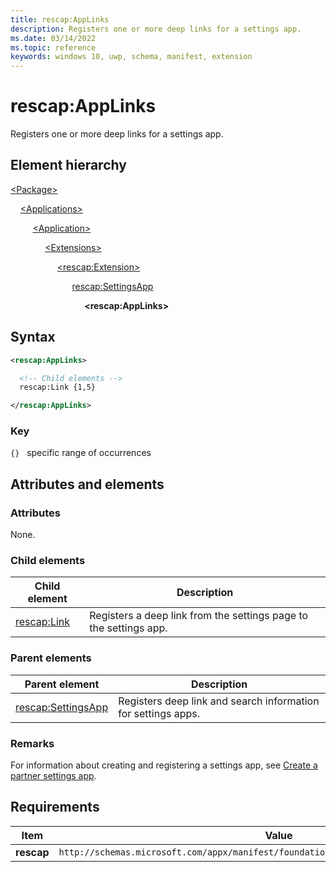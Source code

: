 ```yaml
---
title: rescap:AppLinks
description: Registers one or more deep links for a settings app.
ms.date: 03/14/2022
ms.topic: reference
keywords: windows 10, uwp, schema, manifest, extension 
---
```


# rescap:AppLinks

Registers one or more deep links for a settings app.

## Element hierarchy

[\<Package\>](element-package.md)

&nbsp;&nbsp;&nbsp;&nbsp;[\<Applications\>](element-applications.md)

&nbsp;&nbsp;&nbsp;&nbsp; &nbsp;&nbsp;&nbsp;&nbsp;[\<Application\>](element-application.md)

&nbsp;&nbsp;&nbsp;&nbsp; &nbsp;&nbsp;&nbsp;&nbsp; &nbsp;&nbsp;&nbsp;&nbsp;[\<Extensions\>](element-1-extensions.md)

&nbsp;&nbsp;&nbsp;&nbsp; &nbsp;&nbsp;&nbsp;&nbsp; &nbsp;&nbsp;&nbsp;&nbsp; &nbsp;&nbsp;&nbsp;&nbsp;[\<rescap:Extension\>](element-rescap-extension.md)

&nbsp;&nbsp;&nbsp;&nbsp; &nbsp;&nbsp;&nbsp;&nbsp; &nbsp;&nbsp;&nbsp;&nbsp; &nbsp;&nbsp;&nbsp;&nbsp; &nbsp;&nbsp;&nbsp;&nbsp; [rescap:SettingsApp](element-rescap-settingsapp.md)

&nbsp;&nbsp;&nbsp;&nbsp; &nbsp;&nbsp;&nbsp;&nbsp; &nbsp;&nbsp;&nbsp;&nbsp; &nbsp;&nbsp;&nbsp;&nbsp; &nbsp;&nbsp;&nbsp;&nbsp; &nbsp;&nbsp;&nbsp;&nbsp; **\<rescap:AppLinks\>**

## Syntax

```xml
<rescap:AppLinks>

  <!-- Child elements -->
  rescap:Link {1,5}

</rescap:AppLinks>
```

### Key

`{}`   specific range of occurrences

## Attributes and elements

### Attributes

None.

### Child elements

| Child element | Description |
|-|-|
| [rescap:Link](element-rescap-applinks.md) | Registers a deep link from the settings page to the settings app. |

### Parent elements

| Parent element | Description |
|-|-|
| [rescap:SettingsApp](element-rescap-settingsapp.md) | Registers deep link and search information for settings apps. |

### Remarks

For information about creating and registering a settings app, see [Create a partner settings app](/windows-hardware/drivers/partnerapps/create-a-system-settings-application).

## Requirements

| Item | Value |
|--|--|
| **rescap** | `http://schemas.microsoft.com/appx/manifest/foundation/windows10/restrictedcapabilities` |
